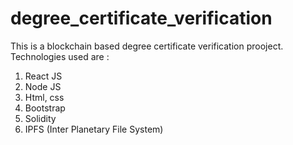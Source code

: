# degree_certificate_verification
This is a blockchain based degree certificate verification prooject. 
Technologies used are :
  1. React JS
  2. Node JS
  3. Html, css
  4. Bootstrap
  5. Solidity
  6. IPFS (Inter Planetary File System)
